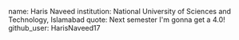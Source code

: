 name: Haris Naveed
institution: National University of Sciences and Technology, Islamabad
quote: Next semester I'm gonna get a 4.0!
github_user: HarisNaveed17
